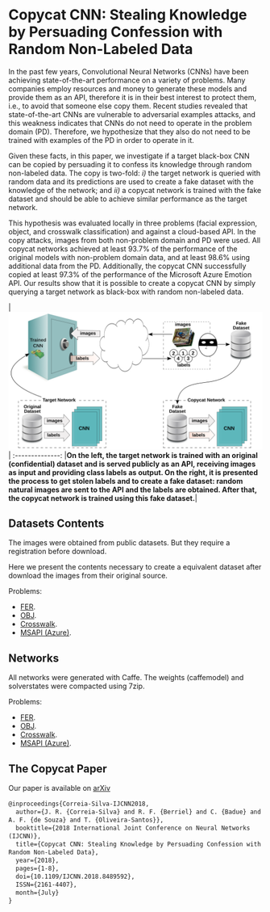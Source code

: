 # Copycat CNN: Stealing Knowledge by Persuading Confession with Random Non-Labeled Data

In the past few years, Convolutional Neural Networks (CNNs) have been achieving state-of-the-art performance on a variety of problems. Many companies employ resources and money to generate these models and provide them as an API, therefore it is in their best interest to protect them, i.e., to avoid that someone else copy them. Recent studies revealed that state-of-the-art CNNs are vulnerable to adversarial examples attacks, and this weakness indicates that CNNs do not need to operate in the problem domain (PD). Therefore, we hypothesize that they also do not need to be trained with examples of the PD in order to operate in it.

Given these facts, in this paper, we investigate if a target black-box CNN can be copied by persuading it to confess its knowledge through random non-labeled data. The copy is two-fold: *i)* the target network is queried with random data and its predictions are used to create a fake dataset with the knowledge of the network; and *ii)* a copycat network is trained with the fake dataset and should be able to achieve similar performance as the target network.

This hypothesis was evaluated locally in three problems (facial expression, object, and crosswalk classification) and against a cloud-based API. In the copy attacks, images from both non-problem domain and PD were used. All copycat networks achieved at least $93.7\%$ of the performance of the original models with non-problem domain data, and at least $98.6\%$ using additional data from the PD. Additionally, the copycat CNN successfully copied at least $97.3\%$ of the performance of the Microsoft Azure Emotion API. Our results show that it is possible to create a copycat CNN by simply querying a target network as black-box with random non-labeled data.

|![Copycat](copycat.svg)|
:--------------:
|**On the left, the target network is trained with an original (confidential) dataset and is served publicly as an API, receiving images as input and providing class labels as output. On the right, it is presented the process to get stolen labels and to create a fake dataset: random natural images are sent to the API and the labels are obtained. After that, the copycat network is trained using this fake dataset.**|

## Datasets Contents
The images were obtained from public datasets. But they require a registration before download. 

Here we present the contents necessary to create a equivalent dataset after download the images from their original source.

Problems:
- [FER](Dataset-Contents/FER).
- [OBJ](Dataset-Contents/OBJ). 
- [Crosswalk](Dataset-Contents/Crosswalk). 
- [MSAPI (Azure)](Dataset-Contents/Azure).

## Networks
All networks were generated with Caffe. The weights (caffemodel) and solverstates were compacted using 7zip.

Problems:
- [FER](Networks/FER).
- [OBJ](Networks/OBJ). 
- [Crosswalk](Networks/Crosswalk). 
- [MSAPI (Azure)](Networks/Azure).

## The Copycat Paper
Our paper is available on [arXiv](https://arxiv.org/abs/1806.05476)

    @inproceedings{Correia-Silva-IJCNN2018,
      author={J. R. {Correia-Silva} and R. F. {Berriel} and C. {Badue} and A. F. {de Souza} and T. {Oliveira-Santos}},
      booktitle={2018 International Joint Conference on Neural Networks (IJCNN)},
      title={Copycat CNN: Stealing Knowledge by Persuading Confession with Random Non-Labeled Data},
      year={2018},
      pages={1-8},
      doi={10.1109/IJCNN.2018.8489592},
      ISSN={2161-4407},
      month={July}
    }

